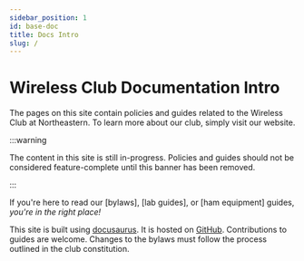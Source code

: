 ```yaml
---
sidebar_position: 1
id: base-doc
title: Docs Intro
slug: /
---
```


# Wireless Club Documentation Intro

The pages on this site contain policies and guides related to the Wireless Club at Northeastern. To learn more about our club, simply visit our website.

:::warning

The content in this site is still in-progress. Policies and guides should not be considered feature-complete until this banner has been removed.

:::

If you're here to read our [bylaws], [lab guides], or [ham equipment] guides, *you're in the right place!*

This site is built using [docusaurus](https://docusaurus.io/). It is hosted on [GitHub](https://github.com/jlefkoff/wireless-clubdocs). Contributions to guides are welcome. Changes to the bylaws must follow the process outlined in the club constitution.
